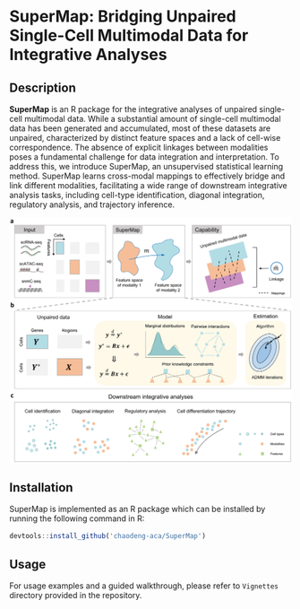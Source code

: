 # SuperMap: Bridging Unpaired Single-Cell Multimodal Data for Integrative Analyses

## Description

**SuperMap** is an R package for the integrative analyses of unpaired single-cell multimodal data. While a substantial amount of single-cell multimodal data has been generated and accumulated, most of these datasets are unpaired, characterized by distinct feature spaces and a lack of cell-wise correspondence. The absence of explicit linkages between modalities poses a fundamental challenge for data integration and interpretation. To address this, we introduce SuperMap, an unsupervised statistical learning method. SuperMap learns cross-modal mappings to effectively bridge and link different modalities, facilitating a wide range of downstream integrative analysis tasks, including cell-type identification, diagonal integration, regulatory analysis, and trajectory inference.

![SuperMap Figure](SuperMap.png) <!-- Replace with the actual path of the image -->

## Installation

SuperMap is implemented as an R package which can be installed by running the following command in R:

```r
devtools::install_github('chaodeng-aca/SuperMap')
```

## Usage

For usage examples and a guided walkthrough, please refer to `Vignettes` directory provided in the repository.
